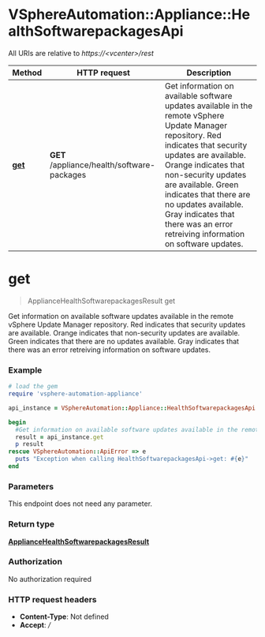 # VSphereAutomation::Appliance::HealthSoftwarepackagesApi

All URIs are relative to *https://&lt;vcenter&gt;/rest*

Method | HTTP request | Description
------------- | ------------- | -------------
[**get**](HealthSoftwarepackagesApi.md#get) | **GET** /appliance/health/software-packages | Get information on available software updates available in the remote vSphere Update Manager repository. Red indicates that security updates are available. Orange indicates that non-security updates are available. Green indicates that there are no updates available. Gray indicates that there was an error retreiving information on software updates.


# **get**
> ApplianceHealthSoftwarepackagesResult get

Get information on available software updates available in the remote vSphere Update Manager repository. Red indicates that security updates are available. Orange indicates that non-security updates are available. Green indicates that there are no updates available. Gray indicates that there was an error retreiving information on software updates.

### Example
```ruby
# load the gem
require 'vsphere-automation-appliance'

api_instance = VSphereAutomation::Appliance::HealthSoftwarepackagesApi.new

begin
  #Get information on available software updates available in the remote vSphere Update Manager repository. Red indicates that security updates are available. Orange indicates that non-security updates are available. Green indicates that there are no updates available. Gray indicates that there was an error retreiving information on software updates.
  result = api_instance.get
  p result
rescue VSphereAutomation::ApiError => e
  puts "Exception when calling HealthSoftwarepackagesApi->get: #{e}"
end
```

### Parameters
This endpoint does not need any parameter.

### Return type

[**ApplianceHealthSoftwarepackagesResult**](ApplianceHealthSoftwarepackagesResult.md)

### Authorization

No authorization required

### HTTP request headers

 - **Content-Type**: Not defined
 - **Accept**: */*



